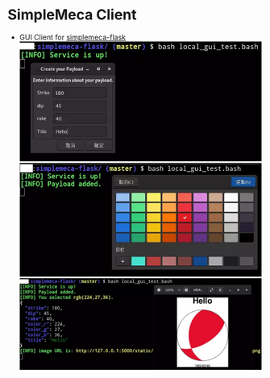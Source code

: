 # SimpleMeca Client
- GUI Client for [simplemeca-flask](https://github.com/sean0921/simplemeca-flask)
![](https://raw.githubusercontent.com/sean0921/simplemeca-flask/f57cb9aa6c132c1eb5c8df51cdad2de8cf1c7db3/docs/demo_test1.webp)
![](https://raw.githubusercontent.com/sean0921/simplemeca-flask/f57cb9aa6c132c1eb5c8df51cdad2de8cf1c7db3/docs/demo_test2.webp)
![](https://raw.githubusercontent.com/sean0921/simplemeca-flask/f57cb9aa6c132c1eb5c8df51cdad2de8cf1c7db3/docs/demo_test3.webp)
